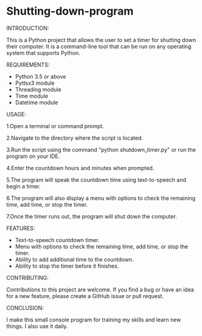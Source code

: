 # Shutting-down-program

INTRODUCTION:

This is a Python project that allows the user to set a timer for shutting down their computer. 
It is a command-line tool that can be run on any operating system that supports Python.

REQUIREMENTS:

* Python 3.5 or above
* Pyttsx3 module
* Threading module
* Time module
* Datetime module

USAGE:

1.Open a terminal or command prompt.

2.Navigate to the directory where the script is located.

3.Run the script using the command "python shutdown_timer.py" or run the program on your IDE.

4.Enter the countdown hours and minutes when prompted.

5.The program will speak the countdown time using text-to-speech and begin a timer.

6.The program will also display a menu with options to check the remaining time, add time, or stop the timer.

7.Once the timer runs out, the program will shut down the computer.

FEATURES:

* Text-to-speech countdown timer.
* Menu with options to check the remaining time, add time, or stop the timer.
* Ability to add additional time to the countdown.
* Ability to stop the timer before it finishes.

CONTRIBUTING:

Contributions to this project are welcome. 
If you find a bug or have an idea for a new feature, please create a GitHub issue or pull request.

CONCLUSION:

I make this small console program for training my skills and learn new things.
I also use it daily.
